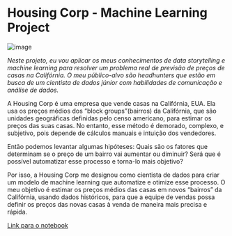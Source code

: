 # Housing Corp - Machine Learning Project

![image](https://www.startgrants.com/wp-content/uploads/2015/08/Section-8-Housing-California-HUD.jpg)

_Neste projeto, eu vou aplicar os meus conhecimentos de data storytelling e machine learning para resolver um problema real de previsão de preços de casas na Califórnia. O meu público-alvo são headhunters que estão em busca de um cientista de dados júnior com habilidades de comunicação e análise de dados._

A Housing Corp é uma empresa que vende casas na Califórnia, EUA. Ela usa os preços médios dos “block groups”(bairros) da Califórnia, que são unidades geográficas definidas pelo censo americano, para estimar os preços das suas casas. No entanto, esse método é demorado, complexo, e subjetivo, pois depende de cálculos manuais e intuição dos vendedores.

Então podemos levantar algumas hipóteses: Quais são os fatores que determinam se o preço de um bairro vai aumentar ou diminuir? Será que é possível automatizar esse processo e torna-lo mais objetivo?

Por isso, a Housing Corp me designou como cientista de dados para criar um modelo de machine learning que automatize e otimize esse processo. O meu objetivo é estimar os preços médios das casas em novos “bairros” da Califórnia, usando dados históricos, para que a equipe de vendas possa definir os preços das novas casas à venda de maneira mais precisa e rápida.

[Link para o notebook](https://github.com/brenascimento/housing-predictions-ml-project/blob/main/housing_corp_ml_project.ipynb)
